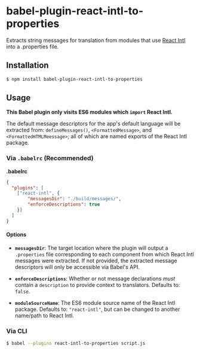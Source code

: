 # babel-plugin-react-intl-to-properties

Extracts string messages for translation from modules that use [React Intl][] into a .properties file.

## Installation

```sh
$ npm install babel-plugin-react-intl-to-properties
```

## Usage

**This Babel plugin only visits ES6 modules which `import` React Intl.**

The default message descriptors for the app's default language will be extracted from: `defineMessages()`, `<FormattedMessage>`, and `<FormattedHTMLMeessage>`; all of which are named exports of the React Intl package.

### Via `.babelrc` (Recommended)

**.babelrc**

```json
{
  "plugins": [
    ["react-intl", {
        "messagesDir": "./build/messages/",
        "enforceDescriptions": true
    }]
  ]
}
```

#### Options

- **`messagesDir`**: The target location where the plugin will output a `.properties` file corresponding to each component from which React Intl messages were extracted. If not provided, the extracted message descriptors will only be accessible via Babel's API.

- **`enforceDescriptions`**: Whether or not message declarations _must_ contain a `description` to provide context to translators. Defaults to: `false`.

- **`moduleSourceName`**: The ES6 module source name of the React Intl package. Defaults to: `"react-intl"`, but can be changed to another name/path to React Intl.

### Via CLI

```sh
$ babel --plugins react-intl-to-properties script.js
```

[React Intl]: http://formatjs.io/react/
[v2-discussion]: https://github.com/yahoo/react-intl/issues/162
